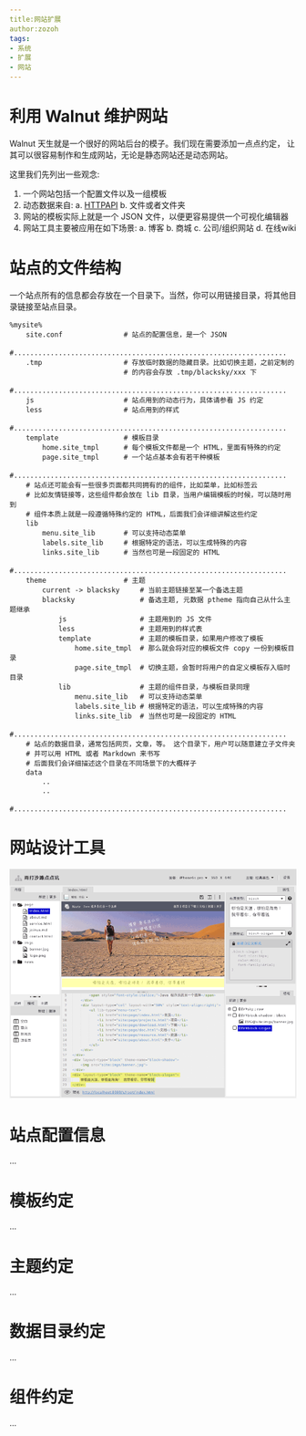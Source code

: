```yaml
---
title:网站扩展
author:zozoh
tags:
- 系统
- 扩展
- 网站
---
```


# 利用 Walnut 维护网站

Walnut 天生就是一个很好的网站后台的模子。我们现在需要添加一点点约定，
让其可以很容易制作和生成网站，无论是静态网站还是动态网站。

这里我们先列出一些观念:

1. 一个网站包括一个配置文件以及一组模板
2. 动态数据来自:
    a. [HTTPAPI](../core/httpapi.md)
    b. 文件或者文件夹
3. 网站的模板实际上就是一个 JSON 文件，以便更容易提供一个可视化编辑器
4. 网站工具主要被应用在如下场景:
    a. 博客
    b. 商城
    c. 公司/组织网站
    d. 在线wiki

# 站点的文件结构

一个站点所有的信息都会存放在一个目录下。当然，你可以用链接目录，将其他目录链接至站点目录。

    %mysite%
        site.conf               # 站点的配置信息，是一个 JSON
        #...................................................................
        .tmp                    # 存放临时数据的隐藏目录。比如切换主题，之前定制的
                                # 的内容会存放 .tmp/blacksky/xxx 下
        #...................................................................
        js                      # 站点用到的动态行为，具体请参看 JS 约定
        less                    # 站点用到的样式
        #...................................................................
        template                # 模板目录
            home.site_tmpl      # 每个模板文件都是一个 HTML，里面有特殊的约定
            page.site_tmpl      # 一个站点基本会有若干种模板
        #...................................................................
        # 站点还可能会有一些很多页面都共同拥有的的组件，比如菜单，比如标签云 
        # 比如友情链接等，这些组件都会放在 lib 目录，当用户编辑模板的时候，可以随时用到
        # 组件本质上就是一段遵循特殊约定的 HTML，后面我们会详细讲解这些约定
        lib
            menu.site_lib       # 可以支持动态菜单
            labels.site_lib     # 根据特定的语法，可以生成特殊的内容
            links.site_lib      # 当然也可是一段固定的 HTML
        #...................................................................
        theme                   # 主题
            current -> blacksky     # 当前主题链接至某一个备选主题
            blacksky                # 备选主题, 元数据 ptheme 指向自己从什么主题继承
                js                  # 主题用到的 JS 文件
                less                # 主题用到的样式表
                template            # 主题的模板目录，如果用户修改了模板
                    home.site_tmpl  # 那么就会将对应的模板文件 copy 一份到模板目录
                    page.site_tmpl  # 切换主题，会暂时将用户的自定义模板存入临时目录
                lib                 # 主题的组件目录，与模板目录同理
                    menu.site_lib   # 可以支持动态菜单
                    labels.site_lib # 根据特定的语法，可以生成特殊的内容
                    links.site_lib  # 当然也可是一段固定的 HTML
        #...................................................................
        # 站点的数据目录，通常包括网页，文章，等。 这个目录下，用户可以随意建立子文件夹
        # 并可以用 HTML 或者 Markdown 来书写
        # 后面我们会详细描述这个目录在不同场景下的大概样子
        data
            ..
            ..
        #...................................................................

# 网站设计工具

![](ext_site_ide.png)

# 站点配置信息

...

# 模板约定

...

# 主题约定

...

# 数据目录约定

...

# 组件约定

...




















